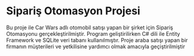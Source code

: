 # Sipariş Otomasyon Projesi

Bu proje ile Car Wars adlı otomobil satışı yapan bir şirket için Sipariş Otomasyonu
gerçekleştirilmiştir. Program geliştirilirken C# dili ile Entity Framework ve SQLite veri tabanı
kullanılmıştır.
Proje araba satışı yapan bir firmanın müşterileri ve yetkilisine yardımcı olmak
amacıyla geçiştirilmiştir
